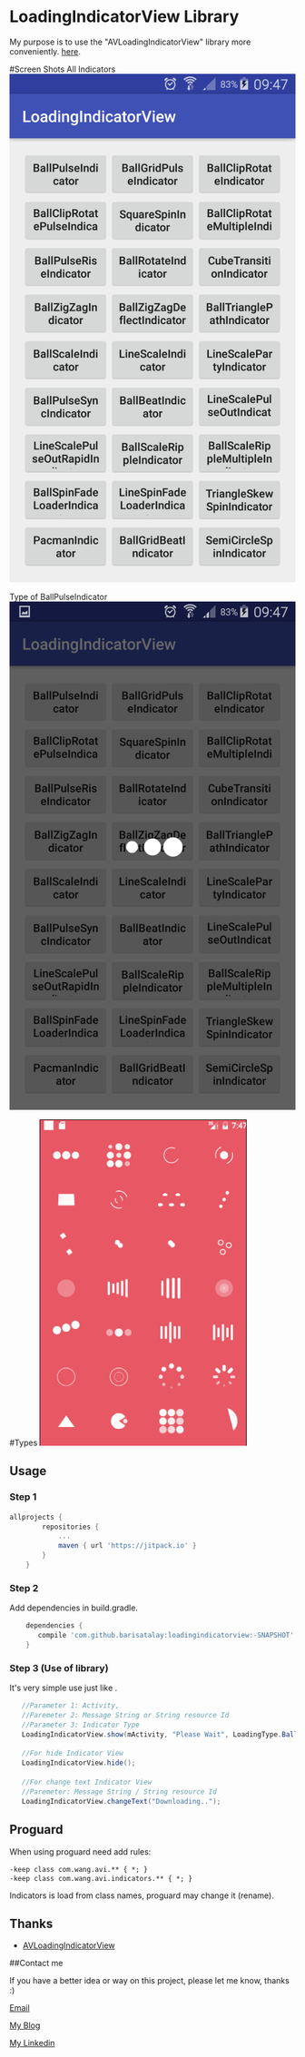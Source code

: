 # LoadingIndicatorView Library
My purpose is to use the "AVLoadingIndicatorView" library more conveniently. [here](https://github.com/81813780/AVLoadingIndicatorView).

#Screen Shots
All Indicators
![alt tag](screenshots/alltype.png)

Type of BallPulseIndicator
![alt tag](screenshots/BallPulseIndicator.png)

#Types
![avi](screenshots/avi.gif)


## Usage

### Step 1
```groovy
allprojects {
		repositories {
			...
			maven { url 'https://jitpack.io' }
		}
	}
```

### Step 2

Add dependencies in build.gradle.
```groovy
    dependencies {
       compile 'com.github.barisatalay:loadingindicatorview:-SNAPSHOT'
    }
```

### Step 3 (Use of library)
It's very simple use just like .
```java
   //Parameter 1: Activity,
   //Paremeter 2: Message String or String resource Id
   //Parameter 3: Indicator Type   
   LoadingIndicatorView.show(mActivity, "Please Wait", LoadingType.BallPulseIndicator);
   
   //For hide Indicator View
   LoadingIndicatorView.hide();

   //For change text Indicator View
   //Paremeter: Message String / String resource Id
   LoadingIndicatorView.changeText("Downloading..");
```


## Proguard

When using proguard need add rules:

```
-keep class com.wang.avi.** { *; }
-keep class com.wang.avi.indicators.** { *; }
```

Indicators is load from class names, proguard may change it (rename).

## Thanks
- [AVLoadingIndicatorView](https://github.com/81813780/AVLoadingIndicatorView)

##Contact me

 If you have a better idea or way on this project, please let me know, thanks :)

[Email](mailto:b.atalay07@hotmail.com)

[My Blog](http://brsatalay.blogspot.com.tr)

[My Linkedin](http://linkedin.com/in/barisatalay07/)